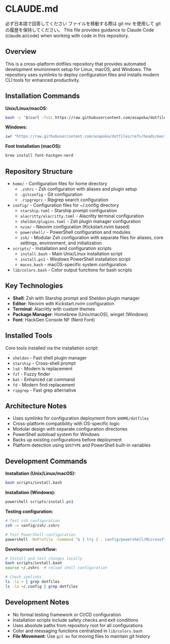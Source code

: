 # CLAUDE.md

必ず日本語で回答してください
ファイルを移動する際は git mv を使用して git の履歴を保持してください。
This file provides guidance to Claude Code (claude.ai/code) when working with code in this repository.

## Overview

This is a cross-platform dotfiles repository that provides automated development environment setup for Linux, macOS, and Windows. The repository uses symlinks to deploy configuration files and installs modern CLI tools for enhanced productivity.

## Installation Commands

**Unix/Linux/macOS:**

```bash
bash -c "$(curl -fsSL https://raw.githubusercontent.com/asapoka/dotfiles/master/scripts/install.bash)"
```

**Windows:**

```powershell
iwr "https://raw.githubusercontent.com/asapoka/dotfiles/refs/heads/master/scripts/install.ps1" | iex
```

**Font Installation (macOS):**

```bash
brew install font-hackgen-nerd
```

## Repository Structure

- `home/` - Configuration files for home directory
  - `.zshrc` - Zsh configuration with aliases and plugin setup
  - `.gitconfig` - Git configuration
  - `.ripgreprc` - Ripgrep search configuration
- `config/` - Configuration files for ~/.config directory
  - `starship.toml` - Starship prompt configuration
  - `alacritty/alacritty.toml` - Alacritty terminal configuration
  - `sheldon/plugins.toml` - Zsh plugin manager configuration
  - `nvim/` - Neovim configuration (Kickstart.nvim based)
  - `powershell/` - PowerShell configuration and modules
  - `zsh/` - Modular Zsh configuration with separate files for aliases, core settings, environment, and initialization
- `scripts/` - Installation and configuration scripts
  - `install.bash` - Main Unix/Linux installation script
  - `install.ps1` - Windows PowerShell installation script
  - `macos.bash` - macOS-specific system configuration
- `lib/colors.bash` - Color output functions for bash scripts

## Key Technologies

- **Shell**: Zsh with Starship prompt and Sheldon plugin manager
- **Editor**: Neovim with Kickstart.nvim configuration
- **Terminal**: Alacritty with custom themes
- **Package Manager**: Homebrew (Unix/macOS), winget (Windows)
- **Font**: HackGen Console NF (Nerd Font)

## Installed Tools

Core tools installed via the installation script:

- `sheldon` - Fast shell plugin manager
- `starship` - Cross-shell prompt
- `lsd` - Modern ls replacement
- `fzf` - Fuzzy finder
- `bat` - Enhanced cat command
- `fd` - Modern find replacement
- `ripgrep` - Fast grep alternative

## Architecture Notes

- Uses symlinks for configuration deployment from `$HOME/dotfiles`
- Cross-platform compatibility with OS-specific logic
- Modular design with separate configuration directories
- PowerShell autoload system for Windows
- Backs up existing configurations before deployment
- Platform detection using `$OSTYPE` and PowerShell built-in variables

## Development Commands

**Installation (Unix/Linux/macOS):**
```bash
bash scripts/install.bash
```

**Installation (Windows):**
```powershell
powershell scripts/install.ps1
```

**Testing configuration:**
```bash
# Test zsh configuration
zsh -n config/zsh/.zshrc

# Test PowerShell configuration
powershell -NoProfile -Command "& { try { . config/powershell/Microsoft.PowerShell_profile.ps1 } catch { Write-Error $_.Exception.Message } }"
```

**Development workflow:**
```bash
# Install and test changes locally
bash scripts/install.bash
source ~/.zshrc  # reload shell configuration

# Check symlinks
ls -la ~ | grep dotfiles
ls -la ~/.config | grep dotfiles
```

## Development Notes

- No formal testing framework or CI/CD configuration
- Installation scripts include safety checks and exit conditions
- Uses absolute paths from repository root for all configurations
- Color and messaging functions centralized in `lib/colors.bash`
- **File Movement**: Use `git mv` for moving files to maintain git history

